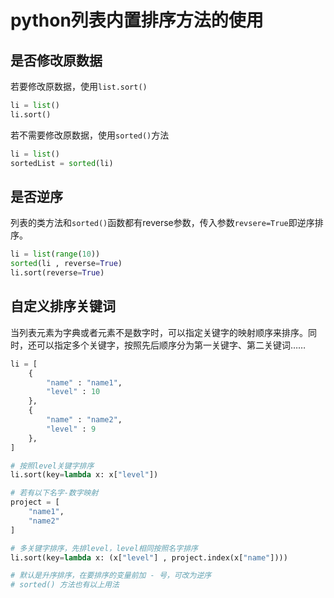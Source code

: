 # python列表内置排序方法的使用

## 是否修改原数据

若要修改原数据，使用`list.sort()`  
```python
li = list()
li.sort()
```

若不需要修改原数据，使用`sorted()`方法  
```python
li = list()
sortedList = sorted(li)
```

## 是否逆序

列表的类方法和`sorted()`函数都有reverse参数，传入参数`revsere=True`即逆序排序。  
```python
li = list(range(10))
sorted(li , reverse=True)
li.sort(reverse=True)
```

## 自定义排序关键词

当列表元素为字典或者元素不是数字时，可以指定关键字的映射顺序来排序。同时，还可以指定多个关键字，按照先后顺序分为第一关键字、第二关键词……  
```python
li = [
    {
        "name" : "name1",
        "level" : 10
    },
    {
        "name" : "name2",
        "level" : 9
    },
]

# 按照level关键字排序
li.sort(key=lambda x: x["level"])

# 若有以下名字-数字映射
project = [
    "name1",
    "name2"
]

# 多关键字排序，先排level，level相同按照名字排序
li.sort(key=lambda x: (x["level"] , project.index(x["name"])))

# 默认是升序排序，在要排序的变量前加 - 号，可改为逆序
# sorted() 方法也有以上用法
```